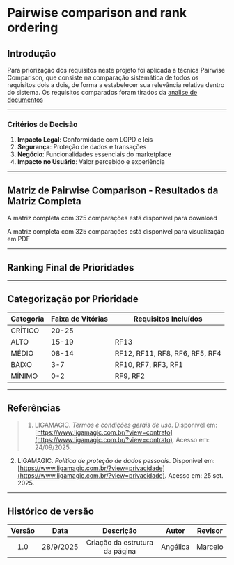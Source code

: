 # Pairwise comparison and rank ordering

## Introdução 
Para priorização dos requisitos neste projeto foi aplicada a técnica Pairwise Comparison, que consiste na comparação sistemática de todos os requisitos dois a dois, de forma a estabelecer sua relevância relativa dentro do sistema. Os requisitos comparados foram tirados da [analise de documentos](elicitacao/ecnicas_de_elicitacao/nalise_documentos.md)

---

### Critérios de Decisão
1. **Impacto Legal**: Conformidade com LGPD e leis  
2. **Segurança**: Proteção de dados e transações  
3. **Negócio**: Funcionalidades essenciais do marketplace  
4. **Impacto no Usuário**: Valor percebido e experiência  


---

## Matriz de Pairwise Comparison - Resultados da Matriz Completa
A matriz completa com 325 comparações está disponível para download 

A matriz completa com 325 comparações está disponível para visualização em PDF 

---

## Ranking Final de Prioridades
---

## Categorização por Prioridade
| Categoria | Faixa de Vitórias | Requisitos Incluídos                          |
|-----------|-------------------|-----------------------------------------------|
| CRÍTICO   | 20-25             |                                               |
| ALTO      | 15-19             | RF13                                          |
| MÉDIO     | 08-14             | RF12, RF11, RF8, RF6, RF5, RF4               |
| BAIXO     | 3-7               | RF10, RF7, RF3, RF1                          |
| MÍNIMO    | 0-2               | RF9, RF2                                     |



---



## Referências

> 1. LIGAMAGIC. *Termos e condições gerais de uso*. Disponível em: [https://www.ligamagic.com.br/?view=contrato](https://www.ligamagic.com.br/?view=contrato). Acesso em: 24/09/2025.
2. LIGAMAGIC. *Política de proteção de dados pessoais*. Disponível em: [https://www.ligamagic.com.br/?view=privacidade](https://www.ligamagic.com.br/?view=privacidade). Acesso em: 25 set. 2025.
---

## Histórico de versão

| Versão |    Data     |                        Descrição                        |                     Autor                     |                     Revisor                     |
|:------:|:-----------:|:-------------------------------------------------------:|:---------------------------------------------:|:-----------------------------------------------:|
|  1.0   | 28/9/2025  | Criação da estrutura da página| Angélica|Marcelo|